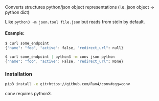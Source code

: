 Converts structures python/json object representations (i.e. json object -> python dict)

Like `python3 -m json.tool file.json` but reads from stdin by default.

#### Example:

```bash
$ curl some_endpoint
{"name": "foo", "active": false, "redirect_url": null}

$ curl some_endpoint | python3 -m conv json python
{"name": "foo", "active": False, "redirect_url": None}
```

### Installation

```bash
pip3 install -e git+https://github.com/Ran4/conv#egg=conv
```

conv requires python3.

